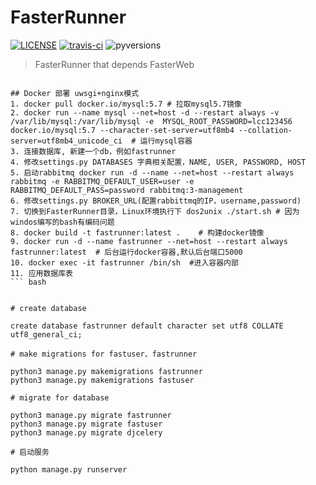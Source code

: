 # FasterRunner

[![LICENSE](https://img.shields.io/github/license/HttpRunner/FasterRunner.svg)](https://github.com/HttpRunner/FasterRunner/blob/master/LICENSE) [![travis-ci](https://travis-ci.org/HttpRunner/FasterRunner.svg?branch=master)](https://travis-ci.org/HttpRunner/FasterRunner) ![pyversions](https://img.shields.io/pypi/pyversions/Django.svg)

> FasterRunner that depends FasterWeb

```

## Docker 部署 uwsgi+nginx模式
1. docker pull docker.io/mysql:5.7 # 拉取mysql5.7镜像
2. docker run --name mysql --net=host -d --restart always -v /var/lib/mysql:/var/lib/mysql -e  MYSQL_ROOT_PASSWORD=lcc123456 docker.io/mysql:5.7 --character-set-server=utf8mb4 --collation-server=utf8mb4_unicode_ci  # 运行mysql容器
3. 连接数据库, 新建一个db，例如fastrunner
4. 修改settings.py DATABASES 字典相关配置，NAME, USER, PASSWORD, HOST
5. 启动rabbitmq docker run -d --name --net=host --restart always rabbitmq -e RABBITMQ_DEFAULT_USER=user -e RABBITMQ_DEFAULT_PASS=password rabbitmq:3-management
6. 修改settings.py BROKER_URL(配置rabbittmq的IP，username,password)
7. 切换到FasterRunner目录，Linux环境执行下 dos2unix ./start.sh # 因为windos编写的bash有编码问题
8. docker build -t fastrunner:latest .    # 构建docker镜像
9. docker run -d --name fastrunner --net=host --restart always fastrunner:latest  # 后台运行docker容器,默认后台端口5000
10. docker exec -it fastrunner /bin/sh  #进入容器内部
11. 应用数据库表
``` bash


# create database

create database fastrunner default character set utf8 COLLATE utf8_general_ci;

# make migrations for fastuser、fastrunner

python3 manage.py makemigrations fastrunner
python3 manage.py makemigrations fastuser

# migrate for database

python3 manage.py migrate fastrunner
python3 manage.py migrate fastuser
python3 manage.py migrate djcelery

# 启动服务

python manage.py runserver
```



